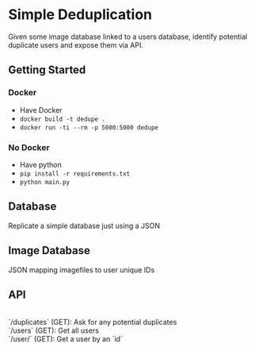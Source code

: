 # Simple Deduplication

Given some image database linked to a users database, identify potential duplicate users and expose them via API.

## Getting Started

### Docker

* Have Docker
* `docker build -t dedupe .`
* `docker run -ti --rm -p 5000:5000 dedupe`

### No Docker

* Have python
* `pip install -r requirements.txt`
* `python main.py`

## Database

Replicate a simple database just using a JSON

## Image Database

JSON mapping imagefiles to user unique IDs

## API
<br>
`/duplicates` (GET): Ask for any potential duplicates
<br>
`/users` (GET): Get all users
<br>
`/user/<id>` (GET): Get a user by an `id`

